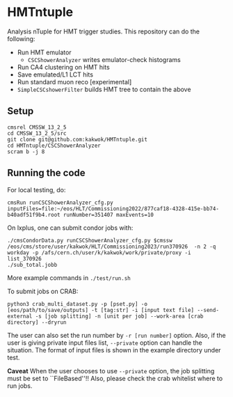 # HMTntuple

Analysis nTuple for HMT trigger studies. This repository can do the following:

 - Run HMT emulator
   - `CSCShowerAnalyzer` writes emulator-check histograms
 - Run CA4 clustering on HMT hits
 - Save emulated/L1 LCT hits
 - Run standard muon reco [experimental]
 - `SimpleCSCshowerFilter` builds HMT tree to contain the above 

## Setup

```
cmsrel CMSSW_13_2_5
cd CMSSW_13_2_5/src
git clone git@github.com:kakwok/HMTntuple.git
cd HMTntuple/CSCShowerAnalyzer
scram b -j 8
```

## Running the code

For local testing, do:
```
cmsRun runCSCShowerAnalyzer_cfg.py inputFiles=file:~/eos/HLT/Commissioning2022/877caf18-4328-415e-bb74-b40adf51f9b4.root runNumber=351407 maxEvents=10
```

On lxplus, one can submit condor jobs with:
```
./cmsCondorData.py runCSCShowerAnalyzer_cfg.py $cmssw /eos/cms/store/user/kakwok/HLT/Commissioning2023/run370926  -n 2 -q workday -p /afs/cern.ch/user/k/kakwok/work/private/proxy -i list_370926
./sub_total.jobb
```
More example commands in `./test/run.sh`

To submit jobs on CRAB:
```
python3 crab_multi_dataset.py -p [pset.py] -o [eos/path/to/save/outputs] -t [tag:str] -i [input text file] --send-external -s [job splitting] -n [unit per job] --work-area [crab directory] --dryrun
```
The user can also set the run number by `-r [run number]` option. Also, if the user is giving private input files list, `--private` option can handle the situation. The format of input files is shown in the example directory under test.

**Caveat** When the user chooses to use `--private` option, the job splitting must be set to ``FileBased''!! Also, please check the crab whitelist where to run jobs.
